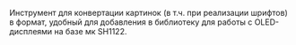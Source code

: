 Инструмент для конвертации картинок (в т.ч. при реализации шрифтов) в формат, удобный для добавления в библиотеку для работы с OLED-дисплеями на базе мк SH1122. 
